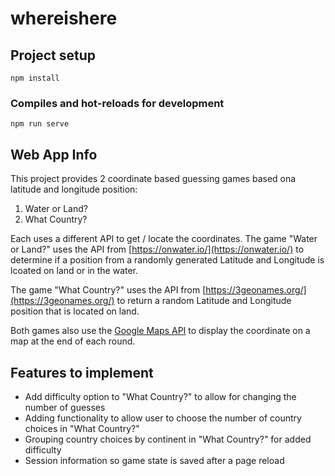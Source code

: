 # whereishere

## Project setup
```
npm install
```

### Compiles and hot-reloads for development
```
npm run serve
```

## Web App Info

This project provides 2 coordinate based guessing games based ona latitude and longitude position:

1. Water or Land?
2. What Country?

Each uses a different API to get / locate the coordinates. The game "Water or Land?" uses the API from [https://onwater.io/](https://onwater.io/) to determine
if a position from a randomly generated Latitude and Longitude is lcoated on land or in the water. 

The game "What Country?" uses the API from [https://3geonames.org/](https://3geonames.org/) to return a random Latitude and Longitude position that is located on land.

Both games also use the [Google Maps API](https://developers.google.com/maps) to display the coordinate on a map at the end of each round.

## Features to implement
* Add difficulty option to "What Country?" to allow for changing the number of guesses
* Adding functionality to allow user to choose the number of country choices in "What Country?"
* Grouping country choices by continent in "What Country?" for added difficulty
* Session information so game state is saved after a page reload